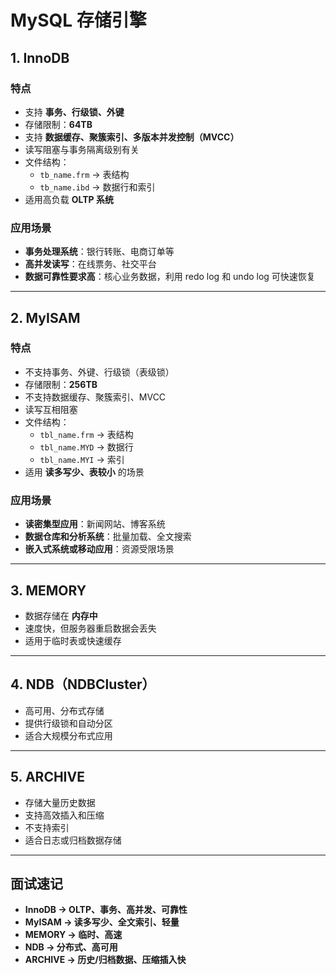 # MySQL 存储引擎

## 1. InnoDB

### 特点

- 支持 **事务、行级锁、外键**
- 存储限制：**64TB**
- 支持 **数据缓存、聚簇索引、多版本并发控制（MVCC）**
- 读写阻塞与事务隔离级别有关
- 文件结构：
  - `tb_name.frm` → 表结构
  - `tb_name.ibd` → 数据行和索引
- 适用高负载 **OLTP 系统**

### 应用场景

- **事务处理系统**：银行转账、电商订单等
- **高并发读写**：在线票务、社交平台
- **数据可靠性要求高**：核心业务数据，利用 redo log 和 undo log 可快速恢复

---

## 2. MyISAM

### 特点

- 不支持事务、外键、行级锁（表级锁）
- 存储限制：**256TB**
- 不支持数据缓存、聚簇索引、MVCC
- 读写互相阻塞
- 文件结构：
  - `tbl_name.frm` → 表结构
  - `tbl_name.MYD` → 数据行
  - `tbl_name.MYI` → 索引
- 适用 **读多写少、表较小** 的场景

### 应用场景

- **读密集型应用**：新闻网站、博客系统
- **数据仓库和分析系统**：批量加载、全文搜索
- **嵌入式系统或移动应用**：资源受限场景

---

## 3. MEMORY

- 数据存储在 **内存中**
- 速度快，但服务器重启数据会丢失
- 适用于临时表或快速缓存

---

## 4. NDB（NDBCluster）

- 高可用、分布式存储
- 提供行级锁和自动分区
- 适合大规模分布式应用

---

## 5. ARCHIVE

- 存储大量历史数据
- 支持高效插入和压缩
- 不支持索引
- 适合日志或归档数据存储

---

## 面试速记

- **InnoDB → OLTP、事务、高并发、可靠性**
- **MyISAM → 读多写少、全文索引、轻量**
- **MEMORY → 临时、高速**
- **NDB → 分布式、高可用**
- **ARCHIVE → 历史/归档数据、压缩插入快**
